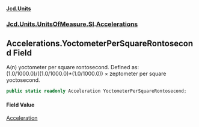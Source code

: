 #### [Jcd.Units](index.md 'index')
### [Jcd.Units.UnitsOfMeasure.SI](Jcd.Units.UnitsOfMeasure.SI.md 'Jcd.Units.UnitsOfMeasure.SI').[Accelerations](Accelerations.md 'Jcd.Units.UnitsOfMeasure.SI.Accelerations')

## Accelerations.YoctometerPerSquareRontosecond Field

A(n) yoctometer per square rontosecond. Defined as: (1.0/1000.0)/((1.0/1000.0)*(1.0/1000.0)) × zeptometer per square yoctosecond.

```csharp
public static readonly Acceleration YoctometerPerSquareRontosecond;
```

#### Field Value
[Acceleration](Acceleration.md 'Jcd.Units.UnitTypes.Acceleration')